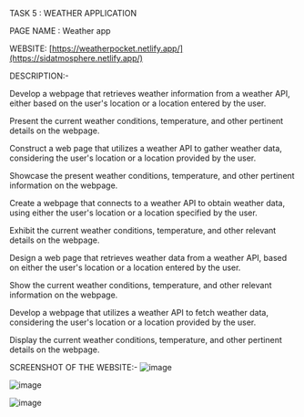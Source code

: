 TASK 5 : WEATHER APPLICATION

PAGE NAME : Weather app

WEBSITE: [https://weatherpocket.netlify.app/](https://sidatmosphere.netlify.app/)

DESCRIPTION:-

Develop a webpage that retrieves weather information from a weather API, either based on the user's location or a location entered by the user.

Present the current weather conditions, temperature, and other pertinent details on the webpage.

Construct a web page that utilizes a weather API to gather weather data, considering the user's location or a location provided by the user.

Showcase the present weather conditions, temperature, and other pertinent information on the webpage.

Create a webpage that connects to a weather API to obtain weather data, using either the user's location or a location specified by the user.

Exhibit the current weather conditions, temperature, and other relevant details on the webpage.

Design a web page that retrieves weather data from a weather API, based on either the user's location or a location entered by the user.

Show the current weather conditions, temperature, and other relevant information on the webpage.

Develop a webpage that utilizes a weather API to fetch weather data, considering the user's location or a location provided by the user.

Display the current weather conditions, temperature, and other pertinent details on the webpage.


SCREENSHOT OF THE WEBSITE:-
![image](https://github.com/user-attachments/assets/851d5c4e-34db-487b-bf78-223cc462849b)


![image](https://github.com/user-attachments/assets/6872d17d-a46d-4868-b553-1c671085c7ba)


![image](https://github.com/user-attachments/assets/f71e6ea8-4f9f-44f2-9ada-7c11f767701f)


